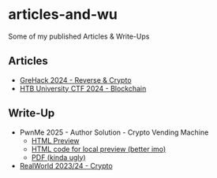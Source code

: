 # articles-and-wu
Some of my published Articles & Write-Ups

## Articles

- [GreHack 2024 - Reverse & Crypto](https://fuzzinglabs.com/casting-reverse-challenge-into-cryptanalysis-challenge/)
- [HTB University CTF 2024 - Blockchain](NOT_PUBLISHED_YET)

## Write-Up

- PwnMe 2025 - Author Solution - Crypto Vending Machine
  - [HTML Preview](https://htmlpreview.github.io/?https://gist.githubusercontent.com/Ectario/a58decf0476108ec5d157593f8e77550/raw/1b0970eae788ae09f6d94eb8aeea85e6644bed3b/vending_machine.html)
  - [HTML code for local preview (better imo)](./WriteUps/VendingMachine/Write_Up_Vending_Machine.html)
  - [PDF (kinda ugly)](./WriteUps/VendingMachine/Write_Up_Vending_Machine.pdf)
- [RealWorld 2023/24 - Crypto](./WriteUps/OKPROOF/WU.md)
